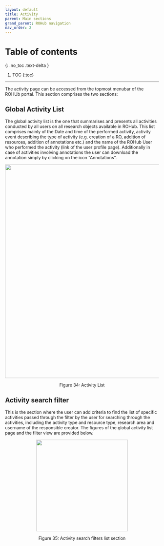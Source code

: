 ```yaml
---
layout: default
title: Activity
parent: Main sections
grand_parent: ROHub navigation
nav_order: 2
---
```


# Table of contents
{: .no_toc .text-delta }

1. TOC
{:toc}

---

The activity page  can be accessed from the topmost menubar of the ROHUb portal. This section comprises the two sections:
## Global Activity List
The global activity list is the one that summarises and presents all activities conducted by all users on all research objects available in ROHub. This list comprises mainly of the Date and time of the performed activity, activity event describing the type of activity (e.g. creation of a RO, addition of resources, addition of annotations etc.) and the name of the ROHub User who performed the activity (link of the user profile page). Additionally in case of activities involving annotations the user can download the annotation simply by clicking on the icon “Annotations”.

<p align="center"> <img src="https://box.psnc.pl/f/1c8128077b/?raw=1" width="700"> </p>
<div align="center"> Figure 34: Activity List </div>

## Activity search filter
This is the section where the user can add criteria to find the list of specific activities passed through the filter by the user for searching through the activities, including the activity type and resource type, research area and username of the responsible creator.
The figures of the global activity list page and the filter view are provided below.


<p align="center"> <img src="https://box.psnc.pl/f/2dd230576a/?raw=1" width="300"> </p>
<div align="center"> Figure 35: Activity search filters list section </div>

